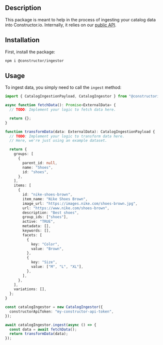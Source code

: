 ## Description

This package is meant to help in the process of ingesting your catalog data into Constructor.io. Internally, it relies on our [public API](https://docs.constructor.io/).

## Installation

First, install the package:

```bash
npm i @constructor/ingestor
```

## Usage

To ingest data, you simply need to call the `ingest` method:

```ts
import { CatalogIngestionPayload, CatalogIngestor } from "@constructorio/ingestor";

async function fetchData(): Promise<ExternalData> {
  // TODO: Implement your logic to fetch data here.

  return {};
}

function transformData(data: ExternalData): CatalogIngestionPayload {
  // TODO: Implement your logic to transform data here.
  // Here, we're just using an example dataset.

  return {
    groups: [
      {
        parent_id: null,
        name: "Shoes",
        id: "shoes",
      },
    ],
    items: [
      {
        id: "nike-shoes-brown",
        item_name: "Nike Shoes Brown",
        image_url: "https://images.nike.com/shoes-brown.jpg",
        url: "https://www.nike.com/shoes-brown",
        description: "Best shoes",
        group_ids: ["shoes"],
        active: "TRUE",
        metadata: [],
        keywords: [],
        facets: [
          {
            key: "Color",
            value: "Brown",
          },
          {
            key: "Size",
            value: ["M", "L", "XL"],
          },
        ],
      },
    ],
    variations: [],
  };
}

const catalogIngestor = new CatalogIngestor({
  constructorApiToken: "my-constructor-api-token",
});

await catalogIngestor.ingest(async () => {
  const data = await fetchData();
  return transformData(data);
});
```
